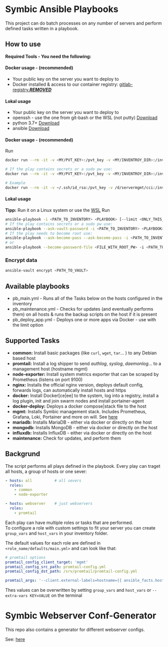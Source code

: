 # Symbic Ansible Playbooks

This project can do batch processes on any number of servers and perform defined tasks written in a playbook.

## How to use
**Required Tools - You need the following:**
#### Docker usage - (recommended)
 * Your public key on the server you want to deploy to
 * Docker installed & access to our container registry: [gitlab-registry.***REMOVED***](gitlab-registry.***REMOVED***)
#### Lokal usage
 * Your public key on the server you want to deploy to
 * openssh - use the one from git-bash or the WSL (not putty) [Download](https://gitforwindows.org/)
 * python 3.7+ [Download](https://www.python.org/)
 * ansible [Download](https://docs.ansible.com/ansible/latest/index.html)

#### Docker usage - (recommended)
Run
```bash
docker run --rm -it -v <MY/PVT_KEY>:/pvt_key -v <MY/INVENTROY_DIR>:/inventory> gitlab-registry.***REMOVED***/servermgmt-tools/symbic-playbooks:main playbooks/<PLAYBOOK_TO_USE> [--tags <ONLY_THIS_TAGS>][--limit <ONLY_THESE_HOSTS>] 

# If the play contains secrets or a sudo pw use:
docker run --rm -it -v <MY/PVT_KEY>:/pvt_key -v <MY/INVENTROY_DIR>:/inventory> gitlab-registry.***REMOVED***/servermgmt-tools/symbic-playbooks:main playbooks/<PLAYBOOK_TO_USE> [--tags <ONLY_THIS_TAGS>][--limit <ONLY_THESE_HOSTS>] [--ask-vault-password] [--ask-become-pass]

# Example
docker run --rm -it -v ~/.ssh/id_rsa:/pvt_key -v /d/servermgmt/cci:/inventory gitlab-registry.***REMOVED***/servermgmt-tools/symbic-playbooks:main --limit mgmt --tags backup 
```
#### Lokal usage
**Tipp:** Run it on a Linux system or use the [WSL](https://docs.microsoft.com/de-de/windows/wsl/about)
Run
```bash
ansible-playbook -i <PATH_TO_INVENTORY> <PLAYBOOK> [--limit <ONLY_THIS_HOST[S]>] [--tags <ONLY_THIS_TAGS>]
# If the play contains secrets or a sudo pw use:
ansible-playbook --ask-vault-password -i <PATH_TO_INVENTORY> <PLAYBOOK>
# If the play needs to become root use:
ansible-playbook --ask-become-pass --ask-become-pass -i <PATH_TO_INVENTORY> <PLAYBOOK>
# or
ansible-playbook --become-password-file <FILE_WITH_ROOT_PW> -i <PATH_TO_INVENTORY> <PLAYBOOK>
```

### Encrypt data
```bash
ansible-vault encrypt <PATH_TO_VAULT>
```

## Available playbooks
 * pb_main.yml - Runs all of the Tasks below on the hosts configured in the inventory
 * pb_maintenance.yml - Checks for updates (and eventually performs them) on all hosts & runs the backup scripts on the host if it is present
 * pb_deploy_app.yml - Deploys one or more apps via Docker - use with the limit option

## Supported Tasks
 * **common:** Install basic packages (like ``curl``, ``wget``, ``tar``... ) to any Debian based host 
 * **promtail:** Install a log shipper to send *authlog*, *syslog*, *daemonlog*... to a management host (hostname mgmt)
 * **node-exporter:** Install system metrics exporter that can be scraped by Prometheus (listens on port 9100)
 * **nginx:** Installs the official nginx version, deploys default config, forwards logs, can automatically install hosts and https
 * **docker:** Install Docker[ce|ee] to the system, log into a registry, install a log plugin, init and join swarm nodes and install portainer-agent
 * **docker-deploy:** Deploys a docker compose|stack file to the host
 * **mgmt:** Installs Symbic management stack. Includes Prometheus, Grafana, Loki, Portainer and more on will. See [here]()
 * **mariadb:** Installs MariaDB - either via docker or directly on the host
 * **mongodb:** Installs MongoDB - either via docker or directly on the host
 * **influxdb:** Installs InfluxDB - either via docker or directly on the host
 * **maintenance:** Check for updates, and perform them


## Backgrund
The script performs all plays defined in the playbook. Every play can traget all hosts, a group of hosts or one sever:

```yml
- hosts: all          # all severs
  roles:
    - common
    - node-exporter

- hosts: webserver    # just webservers
  roles:
    - promtail
```
Each play can have multiple roles or tasks that are performed.  
To configure a role with custom settings to fit your server you can create `group_vars` and `host_vars` in your inventory folder.

The default values for each role are defined in `<role_name/defaults/main.yml>` and can look like that:
```yml
# promtail options
promtail_config_client_target: 'mgmt'
promtail_config_src_path: promtail-config.yml
promtail_config_dst_path: /srv/promtail/promtail-config.yml

promtail_args: '--client.external-labels=hostname={{ ansible_facts.hostname }} -config.file {{ promtail_config_dst_path }}'
```
Thes values can be overwritten by setting `group_vars` and `host_vars` or `--extra-vars KEY=VALUE` on the terminal

# Symbic Webserver Conf-Generator
This repo also contains a generator for different webserver configs.

See: [here](ingress-generator/ReadMe.md)
